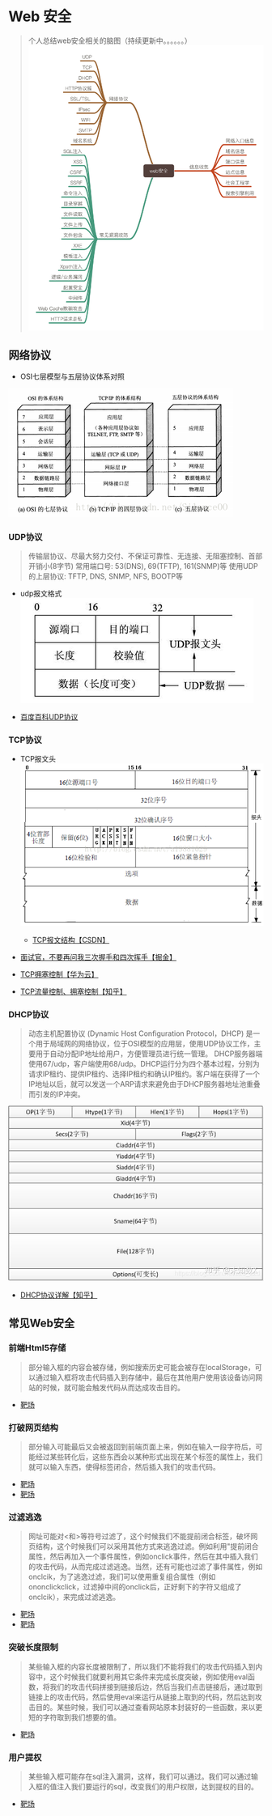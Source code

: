 # Web 安全

> 个人总结web安全相关的脑图（持续更新中。。。。。。）
![web安全](./img/web.PNG)


## 网络协议

- OSI七层模型与五层协议体系对照

![OSI七层模型与五层协议体系对照](./img/网络协议层级.PNG)

### UDP协议

> 传输层协议、尽最大努力交付、不保证可靠性、无连接、无阻塞控制、首部开销小(8字节)
> 常用端口号: 53(DNS), 69(TFTP), 161(SNMP)等
> 使用UDP的上层协议: TFTP, DNS, SNMP, NFS, BOOTP等

- udp报文格式
![udp](./img/udp.gif)

- [百度百科UDP协议](https://baike.baidu.com/item/UDP)

### TCP协议

- TCP报文头
![TCP报文头](./img/TCP报文头.png)
    - [TCP报文结构【CSDN】](https://blog.csdn.net/qq_16681169/article/details/50831856)

- [面试官，不要再问我三次握手和四次挥手【掘金】](https://juejin.cn/post/6844903958624878606#heading-0)

- [TCP拥塞控制【华为云】](https://www.huaweicloud.com/articles/912cb7c3b49f2a5bc792a140bb4d7a87.html)

- [TCP流量控制、拥塞控制【知乎】](https://zhuanlan.zhihu.com/p/37379780)

### DHCP协议

> 动态主机配置协议 (Dynamic Host Configuration Protocol，DHCP) 是一个用于局域网的网络协议，位于OSI模型的应用层，使用UDP协议工作，主要用于自动分配IP地址给用户，方便管理员进行统一管理。
DHCP服务器端使用67/udp，客户端使用68/udp。DHCP运行分为四个基本过程，分别为请求IP租约、提供IP租约、选择IP租约和确认IP租约。客户端在获得了一个IP地址以后，就可以发送一个ARP请求来避免由于DHCP服务器地址池重叠而引发的IP冲突。

![DHCP报文](./img/DHCP报文.jpeg)

- [DHCP协议详解【知乎】](https://zhuanlan.zhihu.com/p/265293856)

## 常见Web安全

### 前端Html5存储

> 部分输入框的内容会被存储，例如搜索历史可能会被存在localStorage，可以通过输入框将攻击代码插入到存储中，最后在其他用户使用该设备访问网站的时候，就可能会触发代码从而达成攻击目的。

- [靶场](https://tofu.exeye.run/local)

### 打破网页结构

> 部分输入可能最后又会被返回到前端页面上来，例如在输入一段字符后，可能经过某些转化后，这些东西会以某种形式出现在某个标签的属性上，我们就可以输入东西，使得标签闭合，然后插入我们的攻击代码。

- [靶场](https://tofu.exeye.run/dom)
- [靶场](https://tofu.exeye.run/output)

### 过滤逃逸

> 网址可能对<和>等符号过滤了，这个时候我们不能提前闭合标签，破坏网页结构，这个时候我们可以采用其他方式来逃逸过滤。例如利用"提前闭合属性，然后再加入一个事件属性，例如onclick事件，然后在其中插入我们的攻击代码，从而完成过滤逃逸。当然，还有可能也过滤了事件属性，例如onclcik，为了逃逸过滤，我们可以使用重复组合属性（例如ononclickclick，过滤掉中间的onclick后，正好剩下的字符又组成了onclcik），来完成过滤逃逸。

- [靶场](https://tofu.exeye.run/event)
- [靶场](https://tofu.exeye.run/commit/log_page)

### 突破长度限制

> 某些输入框的内容长度被限制了，所以我们不能将我们的攻击代码插入到内容中，这个时候我们就要利用其它条件来完成长度突破，例如使用eval函数，将我们的攻击代码拼接到链接后边，然后当我们点击链接后，通过取到链接上的攻击代码，然后使用eval来运行从链接上取到的代码，然后达到攻击目的。某些时候，我们可以通过查看网站原本封装好的一些函数，来以更短的字符取到我们想要的值。

- [靶场](https://tofu.exeye.run/limit)

### 用户提权

> 某些输入框可能存在sql注入漏洞，这样，我们可以通过。我们可以通过输入框的值注入我们要运行的sql，改变我们的用户权限，达到提权的目的。

- [靶场](https://tofu.exeye.run/sql/log_page)
